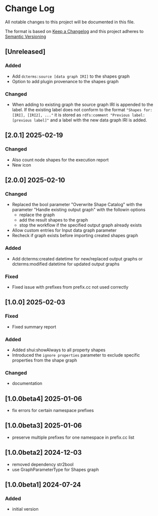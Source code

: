 # Change Log

All notable changes to this project will be documented in this file.

The format is based on [Keep a Changelog](http://keepachangelog.com/) and this project adheres to [Semantic Versioning](https://semver.org/)


## [Unreleased] 

### Added

- Add `dcterms:source [data graph IRI]` to the shapes graph
- Option to add plugin provenance to the shapes graph

### Changed

- When adding to existing graph the source graph IRI is appended to the label. If the existing label does not conform
to the format `"Shapes for: [IRI], [IRI2], ..."` it is stored as `rdfs:comment "Previous label: [previous label]"` and a label with the
new data graph IRI is added.

## [2.0.1] 2025-02-19

### Changed

- Also count node shapes for the execution report
- New icon

## [2.0.0] 2025-02-10

### Changed

- Replaced the bool parameter "Overwrite Shape Catalog" with the parameter "Handle existing output graph" with the followin options
  - replace the graph
  - add the result shapes to the graph
  - stop the workflow if the specified output graph already exists
- Allow custom entries for Input data graph parameter
- Recheck if graph exists before importing created shapes graph

### Added

- Add dcterms:created datetime for new/replaced output graphs or dcterms:modified datetime for updated output graphs

### Fixed

- Fixed issue with prefixes from prefix.cc not used correctly


## [1.0.0] 2025-02-03

### Fixed

- Fixed summary report

### Added

- Added shui:showAlways to all property shapes
- Introduced the `ignore properties` parameter to exclude specific properties from the shape graph

### Changed

- documentation


## [1.0.0beta4] 2025-01-06

- fix errors for certain namespace prefixes 


## [1.0.0beta3] 2025-01-06

- preserve multiple prefixes for one namespace in prefix.cc list


## [1.0.0beta2] 2024-12-03

- removed dependency str2bool
- use GraphParameterType for Shapes graph 


## [1.0.0beta1] 2024-07-24

### Added

- initial version

